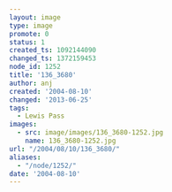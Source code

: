 ```yaml
---
layout: image
type: image
promote: 0
status: 1
created_ts: 1092144090
changed_ts: 1372159453
node_id: 1252
title: '136_3680'
author: anj
created: '2004-08-10'
changed: '2013-06-25'
tags:
  - Lewis Pass
images:
  - src: image/images/136_3680-1252.jpg
    name: 136_3680-1252.jpg
url: "/2004/08/10/136_3680/"
aliases:
  - "/node/1252/"
date: '2004-08-10'
---
```


